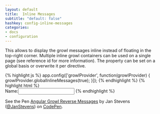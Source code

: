 ```yaml
---
layout: default
title:  Inline Messages
subtitle: "default: false"
hashkey: config-inline-messages
categories:
- docs
- configuration
---
```


<div class="row">
  <div class="col-md-6">
    <p>This allows to display the growl messages inline instead of floating in the top-right corner. Multiple inline growl containers
      can be used on a single page (see reference id for more information). The property can be set on a global basis or overwrite it
      per directive.</p>
{% highlight js %}
app.config(['growlProvider', function(growlProvider) {
  growlProvider.globalInlineMessages(true);
}]);
{% endhighlight %}
{% highlight html %}
<form>
  <div growl inline="true"></div>
  <label>Name:<label><input type="text" name="name" />
</form>
{% endhighlight %}
  </div>
  <div class="col-md-6">
    <p data-height="350" data-theme-id="0" data-slug-hash="HrqDf" data-default-tab="result" class='codepen'>See the Pen <a href='http://codepen.io/JanStevens/pen/HrqDf/'>Angular Growl Reverse Messages</a> by Jan Stevens (<a href='http://codepen.io/JanStevens'>@JanStevens</a>) on <a href='http://codepen.io'>CodePen</a>.</p>
  </div>
</div>
